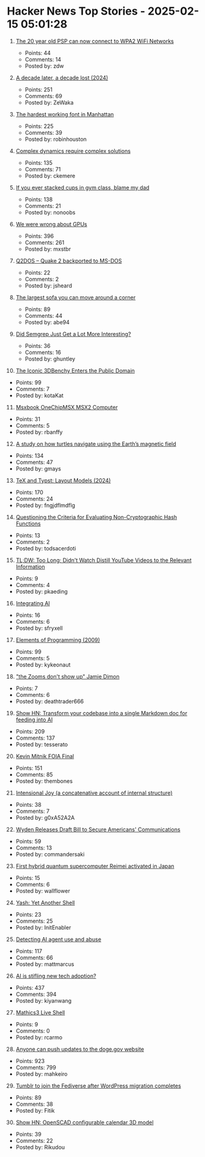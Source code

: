 # Hacker News Top Stories - 2025-02-15 05:01:28

1. [The 20 year old PSP can now connect to WPA2 WiFi Networks](https://wololo.net/2025/02/14/the-20-year-old-psp-can-now-connect-to-wpa2-wifi-networks/)
   - Points: 44
   - Comments: 14
   - Posted by: zdw

2. [A decade later, a decade lost (2024)](https://meyerweb.com/eric/thoughts/2024/06/07/a-decade-later-a-decade-lost/)
   - Points: 251
   - Comments: 69
   - Posted by: ZeWaka

3. [The hardest working font in Manhattan](https://aresluna.org/the-hardest-working-font-in-manhattan/)
   - Points: 225
   - Comments: 39
   - Posted by: robinhouston

4. [Complex dynamics require complex solutions](https://mathstodon.xyz/@tao/113873092369347147)
   - Points: 135
   - Comments: 71
   - Posted by: ckemere

5. [If you ever stacked cups in gym class, blame my dad](https://defector.com/if-you-ever-stacked-cups-in-gym-class-blame-my-dad)
   - Points: 138
   - Comments: 21
   - Posted by: nonoobs

6. [We were wrong about GPUs](https://fly.io/blog/wrong-about-gpu/)
   - Points: 396
   - Comments: 261
   - Posted by: mxstbr

7. [Q2DOS – Quake 2 backported to MS-DOS](https://dk.toastednet.org/Q2DOS/)
   - Points: 22
   - Comments: 2
   - Posted by: jsheard

8. [The largest sofa you can move around a corner](https://www.quantamagazine.org/the-largest-sofa-you-can-move-around-a-corner-20250214/)
   - Points: 89
   - Comments: 44
   - Posted by: abe94

9. [Did Semgrep Just Get a Lot More Interesting?](https://fly.io/blog/semgrep-but-for-real-now/)
   - Points: 36
   - Comments: 16
   - Posted by: ghuntley

10. [The Iconic 3DBenchy Enters the Public Domain](https://www.nti-group.com/home/information/news/3dbenchy/)
   - Points: 99
   - Comments: 7
   - Posted by: kotaKat

11. [Msxbook OneChipMSX MSX2 Computer](https://www.tindie.com/products/cycle/msxbook-onechipmsx-msx2-computer/)
   - Points: 31
   - Comments: 5
   - Posted by: rbanffy

12. [A study on how turtles navigate using the Earth’s magnetic field](https://www.unc.edu/posts/2025/02/12/dancing-turtles-unlock-scientific-discovery/)
   - Points: 134
   - Comments: 47
   - Posted by: gmays

13. [TeX and Typst: Layout Models (2024)](https://laurmaedje.github.io/posts/layout-models/)
   - Points: 170
   - Comments: 24
   - Posted by: fngjdflmdflg

14. [Questioning the Criteria for Evaluating Non-Cryptographic Hash Functions](https://cacm.acm.org/practice/questioning-the-criteria-for-evaluating-non-cryptographic-hash-functions/)
   - Points: 13
   - Comments: 2
   - Posted by: todsacerdoti

15. [TL;DW: Too Long; Didn't Watch Distill YouTube Videos to the Relevant Information](https://tldw.tube/)
   - Points: 9
   - Comments: 4
   - Posted by: pkaeding

16. [Integrating AI](https://scott-fryxell.github.io/blog/AI-imagination/)
   - Points: 16
   - Comments: 6
   - Posted by: sfryxell

17. [Elements of Programming (2009)](https://www.elementsofprogramming.com/)
   - Points: 99
   - Comments: 5
   - Posted by: kykeonaut

18. ["the Zooms don't show up" Jamie Dimon](https://www.mediaite.com/tv/leaked-audio-reveals-jp-morgan-ceo-going-off-on-young-staffers-wanting-to-work-from-home/)
   - Points: 7
   - Comments: 6
   - Posted by: deathtrader666

19. [Show HN: Transform your codebase into a single Markdown doc for feeding into AI](https://tesserato.web.app/posts/2025-02-12-CodeWeaver-launch/index.html)
   - Points: 209
   - Comments: 137
   - Posted by: tesserato

20. [Kevin Mitnik FOIA Final](https://vault.fbi.gov/kevin-mitnick/kevin-mitnick-part-01-final/view)
   - Points: 151
   - Comments: 85
   - Posted by: thembones

21. [Intensional Joy (a concatenative account of internal structure)](https://pithlessly.github.io/intensionaljoy.html)
   - Points: 38
   - Comments: 7
   - Posted by: g0xA52A2A

22. [Wyden Releases Draft Bill to Secure Americans' Communications](https://www.wyden.senate.gov/news/press-releases/wyden-releases-draft-bill-to-secure-americans-communications-against-foreign-surveillance-demands)
   - Points: 59
   - Comments: 13
   - Posted by: commandersaki

23. [First hybrid quantum supercomputer Reimei activated in Japan](https://interestingengineering.com/science/worlds-first-hybrid-quantum-supercomputer-reimei-activated)
   - Points: 15
   - Comments: 6
   - Posted by: wallflower

24. [Yash: Yet Another Shell](https://github.com/magicant/yash)
   - Points: 23
   - Comments: 25
   - Posted by: InitEnabler

25. [Detecting AI agent use and abuse](https://stytch.com/blog/detecting-ai-agent-use-abuse/)
   - Points: 117
   - Comments: 66
   - Posted by: mattmarcus

26. [AI is stifling new tech adoption?](https://vale.rocks/posts/ai-is-stifling-tech-adoption)
   - Points: 437
   - Comments: 394
   - Posted by: kiyanwang

27. [Mathics3 Live Shell](https://mathics3.github.io/Mathics3-live/)
   - Points: 9
   - Comments: 0
   - Posted by: rcarmo

28. [Anyone can push updates to the doge.gov website](https://www.404media.co/anyone-can-push-updates-to-the-doge-gov-website-2/)
   - Points: 923
   - Comments: 799
   - Posted by: mahkeiro

29. [Tumblr to join the Fediverse after WordPress migration completes](https://techcrunch.com/2025/02/11/tumblr-to-join-the-fediverse-after-wordpress-migration-completes/)
   - Points: 89
   - Comments: 38
   - Posted by: Fitik

30. [Show HN: OpenSCAD configurable calendar 3D model](https://chrastecky.dev/3d-printing/open-scad-configurable-calendar-3d-model)
   - Points: 39
   - Comments: 22
   - Posted by: Rikudou

